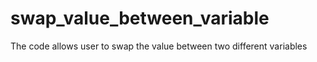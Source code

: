 # swap_value_between_variable
The code allows user to swap the value between two different variables
